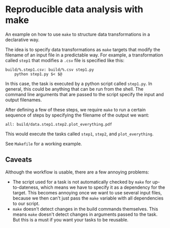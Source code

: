 
# Reproducible data analysis with make

An example on how to use `make` to structure data transformations in a declarative way.

The idea is to specify data transformations as `make` targets that modify the filename of an input file in a predictable way.
For example, a transformation called `step1` that modifies a `.csv` file is specified like this:

```make
build/%.step1.csv: build/%.csv step1.py
	python step1.py $< $@
```

In this case, the task is executed by a python script called `step1.py`.
In general, this could be anything that can be run from the shell.
The command line arguments that are passed to the script specify the input and output filenames.

After defining a few of these steps, we require `make` to run a certain sequence of steps by specifying the filename of the output we want:
```make
all: build/data.step1.step2.plot_everything.pdf
```

This would execute the tasks called `step1`, `step2`, and `plot_everything`.

See `Makefile` for a working example.

## Caveats

Although the workflow is usable, there are a few annoying problems:

- The script used for a task is not automatically checked by `make` for up-to-dateness, which means we have to specify it as a dependency for the target.
  This becomes annoying once we want to use several input files, because we then can't just pass the `make` variable with all dependencies to our script.
- `make` doesn't detect changes in the build commands themselves.
  This means `make` doesn't detect changes in arguments passed to the task.
  But this is a must if you want your tasks to be reusable.

